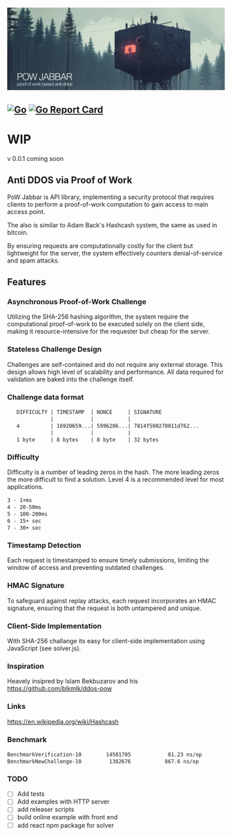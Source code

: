 ![powjabbar](assets/banner.jpg)
## [![Go](https://github.com/1F47E/go-pow-jabbar/actions/workflows/go.yml/badge.svg?branch=master)](https://github.com/1F47E/go-pow-jabbar/actions/workflows/go.yml)  [![Go Report Card](https://goreportcard.com/badge/1F47E/go-pow-jabbar)](https://goreportcard.com/report/1F47E/go-pow-jabbar)

# WIP
v 0.0.1 coming soon

## Anti DDOS via Proof of Work

PoW Jabbar is API library, implementing a security protocol that requires clients to perform a proof-of-work computation to gain access to main access point. 

The also is similar to Adam Back's Hashcash system, the same as used in bitcoin. 

By ensuring requests are computationally costly for the client but lightweight for the server, the system effectively counters denial-of-service and spam attacks.

## Features

### Asynchronous Proof-of-Work Challenge
Utilizing the SHA-256 hashing algorithm, the system require the computational proof-of-work to be executed solely on the client side, making it resource-intensive for the requester but cheap for the server.

### Stateless Challenge Design
Challenges are self-contained and do not require any external storage. This design allows high level of scalability and performance. All data required for validation are baked into the challenge itself.

### Challenge data format
```
   DIFFICULTY | TIMESTAMP  | NONCE     | SIGNATURE
              |            |           |
   4          | 16920659...| 5996206...| 7814f500270011d762...
              |            |           |
   1 byte     | 8 bytes    | 8 byte    | 32 bytes
```

### Difficulty
Difficulty is a number of leading zeros in the hash. The more leading zeros the more difficult to find a solution. Level 4 is a recommended level for most applications.
```
3 - 1+ms
4 - 20-50ms
5 - 100-200ms
6 - 15+ sec
7 - 30+ sec
```


### Timestamp Detection

Each request is timestamped to ensure timely submissions, limiting the window of access and preventing outdated challenges.

### HMAC Signature

To safeguard against replay attacks, each request incorporates an HMAC signature, ensuring that the request is both untampered and unique.


### Client-Side Implementation

With SHA-256 challange its easy for client-side implementation using JavaScript (see solver.js).

### Inspiration
Heavely insipred by Islam Bekbuzarov and his https://github.com/blkmlk/ddos-pow

### Links
https://en.wikipedia.org/wiki/Hashcash



### Benchmark
```
BenchmarkVerification-10      	14581705	        81.23 ns/op
BenchmarkNewChallenge-10    	 1382676	       867.6 ns/op
```

### TODO
- [ ] Add tests
- [ ] Add examples with HTTP server
- [ ] add releaser scripts 
- [ ] build online example with front end
- [ ] add react npm package for solver
